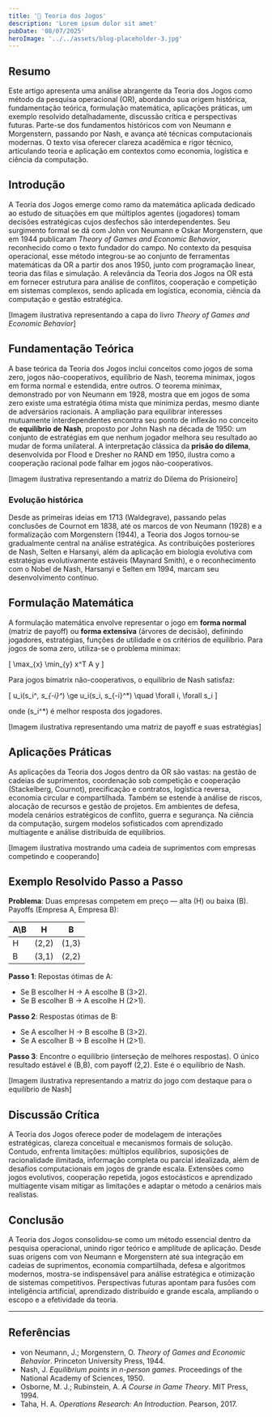 ```yaml
---
title: '🎲 Teoria dos Jogos'
description: 'Lorem ipsum dolor sit amet'
pubDate: '08/07/2025'
heroImage: '../../assets/blog-placeholder-3.jpg'
---
```


## Resumo  
Este artigo apresenta uma análise abrangente da Teoria dos Jogos como método da pesquisa operacional (OR), abordando sua origem histórica, fundamentação teórica, formulação matemática, aplicações práticas, um exemplo resolvido detalhadamente, discussão crítica e perspectivas futuras. Parte-se dos fundamentos históricos com von Neumann e Morgenstern, passando por Nash, e avança até técnicas computacionais modernas. O texto visa oferecer clareza acadêmica e rigor técnico, articulando teoria e aplicação em contextos como economia, logística e ciência da computação.

## Introdução  
A Teoria dos Jogos emerge como ramo da matemática aplicada dedicado ao estudo de situações em que múltiplos agentes (jogadores) tomam decisões estratégicas cujos desfechos são interdependentes. Seu surgimento formal se dá com John von Neumann e Oskar Morgenstern, que em 1944 publicaram *Theory of Games and Economic Behavior*, reconhecido como o texto fundador do campo. No contexto da pesquisa operacional, esse método integrou-se ao conjunto de ferramentas matemáticas da OR a partir dos anos 1950, junto com programação linear, teoria das filas e simulação. A relevância da Teoria dos Jogos na OR está em fornecer estrutura para análise de conflitos, cooperação e competição em sistemas complexos, sendo aplicada em logística, economia, ciência da computação e gestão estratégica.

[Imagem ilustrativa representando a capa do livro *Theory of Games and Economic Behavior*]

## Fundamentação Teórica  
A base teórica da Teoria dos Jogos inclui conceitos como jogos de soma zero, jogos não-cooperativos, equilíbrio de Nash, teorema minimax, jogos em forma normal e estendida, entre outros. O teorema minimax, demonstrado por von Neumann em 1928, mostra que em jogos de soma zero existe uma estratégia ótima mista que minimiza perdas, mesmo diante de adversários racionais. A ampliação para equilibrar interesses mutuamente interdependentes encontra seu ponto de inflexão no conceito de **equilíbrio de Nash**, proposto por John Nash na década de 1950: um conjunto de estratégias em que nenhum jogador melhora seu resultado ao mudar de forma unilateral. A interpretação clássica da **prisão do dilema**, desenvolvida por Flood e Dresher no RAND em 1950, ilustra como a cooperação racional pode falhar em jogos não-cooperativos.

[Imagem ilustrativa representando a matriz do Dilema do Prisioneiro]

### Evolução histórica  
Desde as primeiras ideias em 1713 (Waldegrave), passando pelas conclusões de Cournot em 1838, até os marcos de von Neumann (1928) e a formalização com Morgenstern (1944), a Teoria dos Jogos tornou-se gradualmente central na análise estratégica. As contribuições posteriores de Nash, Selten e Harsanyi, além da aplicação em biologia evolutiva com estratégias evolutivamente estáveis (Maynard Smith), e o reconhecimento com o Nobel de Nash, Harsanyi e Selten em 1994, marcam seu desenvolvimento contínuo.

## Formulação Matemática  
A formulação matemática envolve representar o jogo em **forma normal** (matriz de payoff) ou **forma extensiva** (árvores de decisão), definindo jogadores, estratégias, funções de utilidade e os critérios de equilíbrio. Para jogos de soma zero, utiliza-se o problema minimax:  

\[
\max_{x} \min_{y} x^T A y
\]  

Para jogos bimatrix não-cooperativos, o equilíbrio de Nash satisfaz:  

\[
u_i(s_i^*, s_{-i}^*) \ge u_i(s_i, s_{-i}^*) \quad \forall i, \forall s_i
\]  

onde \(s_i^*\) é melhor resposta dos jogadores.  

[Imagem ilustrativa representando uma matriz de payoff e suas estratégias]

## Aplicações Práticas  
As aplicações da Teoria dos Jogos dentro da OR são vastas: na gestão de cadeias de suprimentos, coordenação sob competição e cooperação (Stackelberg, Cournot), precificação e contratos, logística reversa, economia circular e compartilhada. Também se estende à análise de riscos, alocação de recursos e gestão de projetos. Em ambientes de defesa, modela cenários estratégicos de conflito, guerra e segurança. Na ciência da computação, surgem modelos sofisticados com aprendizado multiagente e análise distribuída de equilíbrios.  

[Imagem ilustrativa mostrando uma cadeia de suprimentos com empresas competindo e cooperando]

## Exemplo Resolvido Passo a Passo  

**Problema**: Duas empresas competem em preço — alta (H) ou baixa (B). Payoffs (Empresa A, Empresa B):

| A\B | H       | B       |
|-----|---------|---------|
| H   | (2,2)   | (1,3)   |
| B   | (3,1)   | (2,2)   |

**Passo 1**: Repostas ótimas de A:  
- Se B escolher H → A escolhe B (3>2).  
- Se B escolher B → A escolhe H (2>1).  

**Passo 2**: Respostas ótimas de B:  
- Se A escolher H → B escolhe B (3>2).  
- Se A escolher B → B escolhe H (2>1).  

**Passo 3**: Encontre o equilíbrio (interseção de melhores respostas). O único resultado estável é (B,B), com payoff (2,2). Este é o equilíbrio de Nash.

[Imagem ilustrativa representando a matriz do jogo com destaque para o equilíbrio de Nash]

## Discussão Crítica  
A Teoria dos Jogos oferece poder de modelagem de interações estratégicas, clareza conceitual e mecanismos formais de solução. Contudo, enfrenta limitações: múltiplos equilíbrios, suposições de racionalidade ilimitada, informação completa ou parcial idealizada, além de desafios computacionais em jogos de grande escala. Extensões como jogos evolutivos, cooperação repetida, jogos estocásticos e aprendizado multiagente visam mitigar as limitações e adaptar o método a cenários mais realistas.

## Conclusão  
A Teoria dos Jogos consolidou-se como um método essencial dentro da pesquisa operacional, unindo rigor teórico e amplitude de aplicação. Desde suas origens com von Neumann e Morgenstern até sua integração em cadeias de suprimentos, economia compartilhada, defesa e algoritmos modernos, mostra-se indispensável para análise estratégica e otimização de sistemas competitivos. Perspectivas futuras apontam para fusões com inteligência artificial, aprendizado distribuído e grande escala, ampliando o escopo e a efetividade da teoria.

---

## Referências  
- von Neumann, J.; Morgenstern, O. *Theory of Games and Economic Behavior*. Princeton University Press, 1944.  
- Nash, J. *Equilibrium points in n-person games*. Proceedings of the National Academy of Sciences, 1950.  
- Osborne, M. J.; Rubinstein, A. *A Course in Game Theory*. MIT Press, 1994.  
- Taha, H. A. *Operations Research: An Introduction*. Pearson, 2017.  